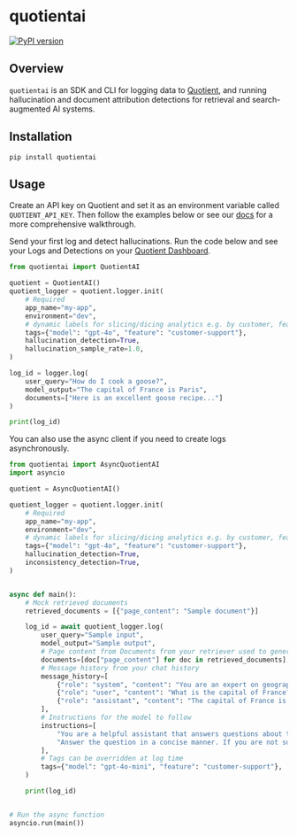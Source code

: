 # quotientai
[![PyPI version](https://img.shields.io/pypi/v/quotientai)](https://pypi.org/project/quotientai)

## Overview

`quotientai` is an SDK and CLI for logging data to [Quotient](https://quotientai.co), and running hallucination and document attribution detections for retrieval and search-augmented AI systems.

## Installation

```console
pip install quotientai
```

## Usage

Create an API key on Quotient and set it as an environment variable called `QUOTIENT_API_KEY`. Then follow the examples below or see our [docs](https://docs.quotientai.co) for a more comprehensive walkthrough.

Send your first log and detect hallucinations. Run the code below and see your Logs and Detections on your [Quotient Dashboard](https://app.quotientai.co/dashboard).

```python
from quotientai import QuotientAI

quotient = QuotientAI()
quotient_logger = quotient.logger.init(
    # Required
    app_name="my-app",
    environment="dev",
    # dynamic labels for slicing/dicing analytics e.g. by customer, feature, etc
    tags={"model": "gpt-4o", "feature": "customer-support"},
    hallucination_detection=True,
    hallucination_sample_rate=1.0,
)

log_id = logger.log(
    user_query="How do I cook a goose?",
    model_output="The capital of France is Paris",
    documents=["Here is an excellent goose recipe..."]
)

print(log_id)
```

You can also use the async client if you need to create logs asynchronously.

```python
from quotientai import AsyncQuotientAI
import asyncio

quotient = AsyncQuotientAI()

quotient_logger = quotient.logger.init(
    # Required
    app_name="my-app",
    environment="dev",
    # dynamic labels for slicing/dicing analytics e.g. by customer, feature, etc
    tags={"model": "gpt-4o", "feature": "customer-support"},
    hallucination_detection=True,
    inconsistency_detection=True,
)


async def main():
    # Mock retrieved documents
    retrieved_documents = [{"page_content": "Sample document"}]

    log_id = await quotient_logger.log(
        user_query="Sample input",
        model_output="Sample output",
        # Page content from Documents from your retriever used to generate the model output
        documents=[doc["page_content"] for doc in retrieved_documents],
        # Message history from your chat history
        message_history=[
            {"role": "system", "content": "You are an expert on geography."},
            {"role": "user", "content": "What is the capital of France?"},
            {"role": "assistant", "content": "The capital of France is Paris"},
        ],
        # Instructions for the model to follow
        instructions=[
            "You are a helpful assistant that answers questions about the world.",
            "Answer the question in a concise manner. If you are not sure, say 'I don't know'.",
        ],
        # Tags can be overridden at log time
        tags={"model": "gpt-4o-mini", "feature": "customer-support"},
    )

    print(log_id)


# Run the async function
asyncio.run(main())
```
